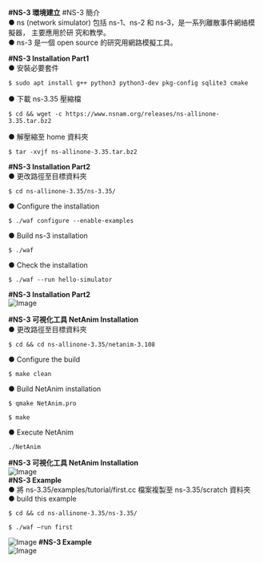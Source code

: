 **#NS-3 環境建立**
#NS-3 簡介  
● ns (network simulator) 包括 ns-1、ns-2 和 ns-3，是一系列離散事件網絡模擬器， 主要應用於研
究和教學。  
● ns-3 是一個 open source 的研究用網路模擬工具。  

**#NS-3 Installation Part1**  
● 安裝必要套件  
```
$ sudo apt install g++ python3 python3-dev pkg-config sqlite3 cmake
```  
● 下載 ns-3.35 壓縮檔  
```
$ cd && wget -c https://www.nsnam.org/releases/ns-allinone-3.35.tar.bz2
```
● 解壓縮至 home 資料夾  
```
$ tar -xvjf ns-allinone-3.35.tar.bz2
```
**#NS-3 Installation Part2**  
● 更改路徑至目標資料夾  
```
$ cd ns-allinone-3.35/ns-3.35/
```
● Configure the installation  
```
$ ./waf configure --enable-examples
```
● Build ns-3 installation  
```
$ ./waf
```
● Check the installation  
```
$ ./waf --run hello-simulator
```
**#NS-3 Installation Part2**  
![Image](https://github.com/user-attachments/assets/ecb42d5b-e78d-4f98-9d04-a78dfdfbc15a)

**#NS-3 可視化工具 NetAnim Installation**  
● 更改路徑至目標資料夾  
```
$ cd && cd ns-allinone-3.35/netanim-3.108
```
● Configure the build  
```
$ make clean
```
● Build NetAnim installation  
```
$ qmake NetAnim.pro
```
```
$ make
```  
● Execute NetAnim  
```
./NetAnim
```
**#NS-3 可視化工具 NetAnim Installation**  
![Image](https://github.com/user-attachments/assets/da5df35d-7769-4943-8133-c7a740300aea)  
**#NS-3 Example**  
● 將 ns-3.35/examples/tutorial/first.cc 檔案複製至 ns-3.35/scratch 資料夾  
● build this example  
```
$ cd && cd ns-allinone-3.35/ns-3.35/
```
```
$ ./waf –run first
```
![Image](https://github.com/user-attachments/assets/effa162d-01d1-4cda-942d-18fd4707d602) 
**#NS-3 Example**  
![Image](https://github.com/user-attachments/assets/7c59bd91-0e3a-4a52-b93d-1006f19fadfb)






